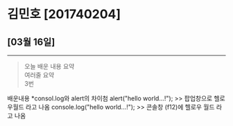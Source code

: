 # 김민호 [201740204]

## [03월 16일]
---
> 오늘 배운 내용 요약 <br />
> 여러줄 요약<br>
> 3번

배운내용
*consol.log와 alert의 차이첨
alert("hello world...!");  >> 팝업창으로 헬로우월드 라고 나옴
console.log("hello world...!");  >> 콘솔창 (f12)에 헬로우 월드 라고 나옴

<table>
</tabla>

